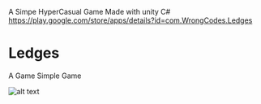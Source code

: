 A Simpe HyperCasual Game Made with unity C#
https://play.google.com/store/apps/details?id=com.WrongCodes.Ledges

# Ledges

A Game Simple Game

 ![alt text](https://image.winudf.com/v2/image1/Y29tLldyb25nQ29kZXMuTGVkZ2VzX3NjcmVlbl8wXzE1NTc0NzM0MDNfMDQ2/screen-0.jpg?fakeurl=1&type=.jpg)
